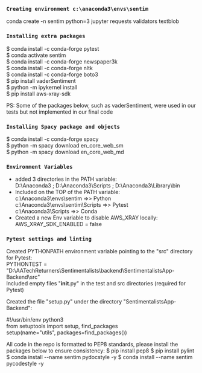 ###  `Creating environment c:\anaconda3\envs\sentim`
conda create -n sentim python=3 jupyter requests validators textblob

###  `Installing extra packages`
$ conda install -c conda-forge pytest<br />
$ conda activate sentim<br />
$ conda install -c conda-forge newspaper3k<br />
$ conda install -c conda-forge nltk <br />
$ conda install -c conda-forge boto3<br />
$ pip install vaderSentiment<br />
$ python -m ipykernel install<br />
$ pip install aws-xray-sdk<br /> 

PS: Some of the packages below, such as vaderSentiment, were used in our tests but not implemented in our final code

###  `Installing Spacy package and objects`
$ conda install -c conda-forge spacy<br />
$ python -m spacy download en_core_web_sm<br />
$ python -m spacy download en_core_web_md<br />

###  `Environment Variables`
* added 3 directories in the PATH variable:<br />
D:\Anaconda3 ; D:\Anaconda3\Scripts ; D:\Anaconda3\Library\bin<br />
* Included on the TOP of the PATH variable:<br />
c:\Anaconda3\envs\sentim            =>> Python<br />
c:\Anaconda3\envs\sentim\Scripts    =>> Pytest<br />
c:\Anaconda3\Scripts                =>> Conda<br />
* Created a new Env variable to disable AWS_XRAY locally:<br />
AWS_XRAY_SDK_ENABLED = false<br />

###  `Pytest settings and linting`
Created PYTHONPATH environment variable pointing to the "src" directory for Pytest:<br />
     PYTHONTEST = "D:\AATechReturners\Sentimentalists\backend\SentimentalistsApp-Backend\src"<br />
Included empty files "__init__.py" in the test and src directories (required for Pytest)<br />

Created the file "setup.py" under the directory "SentimentalistsApp-Backend":<br />

#!/usr/bin/env python3<br />
from setuptools import setup, find_packages<br />
setup(name="utils", packages=find_packages())<br />

All code in the repo is formatted to PEP8 standards, please install the packages below to ensure consistency:
$ pip install pep8
$ pip install pylint
$ conda install --name sentim pydocstyle -y
$ conda install --name sentim pycodestyle -y
